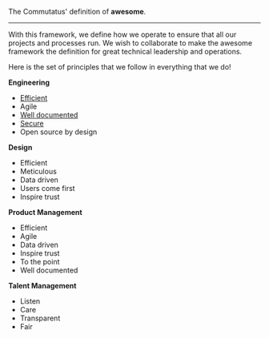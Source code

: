 The Commutatus' definition of **awesome**.

-----

With this framework, we define how we operate to ensure that all our projects and processes run. We wish to collaborate to make the awesome framework the definition for great technical leadership and operations.


Here is the set of principles that we follow in everything that we do!

**Engineering**

- [Efficient](/domains/engineering/efficiency)
- Agile
- [Well documented](/domains/engineering/well-documented)
- [Secure](/domains/engineering/secure)
- Open source by design

**Design**

- Efficient
- Meticulous
- Data driven
- Users come first
- Inspire trust

**Product Management**

- Efficient
- Agile
- Data driven
- Inspire trust
- To the point
- Well documented

**Talent Management**

- Listen
- Care
- Transparent
- Fair
